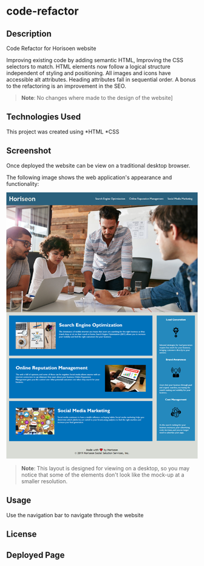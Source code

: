 # code-refactor

## Description
Code Refactor for Horisoen website

Improving existing code by adding semantic HTML, Improving the CSS selectors to match.
HTML elements now follow a logical structure independent of styling and positioning. All images and icons have accessible alt attributes. Heading attributes fall in sequential order.
A bonus to the refactoring is an improvement in the SEO. 

> **Note**: No changes where made to the design of the website]

## Technologies Used
This project was created using 
*HTML
*CSS


## Screenshot
Once deployed the website can be view on a traditional desktop browser.

The following image shows the web application's appearance and functionality:

![The Horiseon webpage includes a navigation bar, a header image, and cards with text and images at the bottom of the page.](assets/screencapture-127-0-0-1-5500-index-html-2022-11-21-11_19_49.png)

> **Note**: This layout is designed for viewing on a desktop, so you may notice that some of the elements don't look like the mock-up at a smaller resolution.


## Usage
Use the navigation bar to navigate through the website

## License 

## Deployed Page



